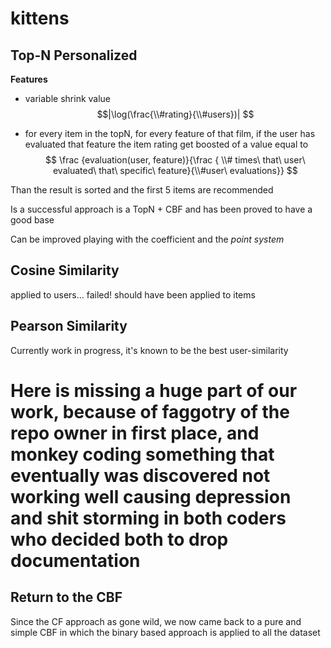# kittens

## Top-N Personalized

__Features__

* variable shrink value 
$$|\log(\frac{\\#rating}{\\#users})| $$

* for every item in the topN, for every feature of that film, if the user has evaluated that feature the item rating get boosted of a value equal to $$ \frac {evaluation(user, feature)}{\frac { \\# times\ that\ user\ evaluated\ that\ specific\ feature}{\\#user\ evaluations}} $$

Than the result is sorted and the first 5 items are recommended

Is a successful approach is a TopN + CBF and has been proved to have a good base

Can be improved playing with the coefficient and the _point system_

## Cosine Similarity

applied to users...
failed!
should have been applied to items

## Pearson Similarity

Currently work in progress, it's known to be the best user-similarity

# Here is missing a huge part of our work, because of faggotry of the repo owner in first place, and monkey coding something that eventually was discovered not working well causing depression and shit storming in both coders who decided both to drop documentation

## Return to the CBF

Since the CF approach as gone wild, we now came back to a pure and simple CBF in which the binary based approach is applied to all the dataset  
